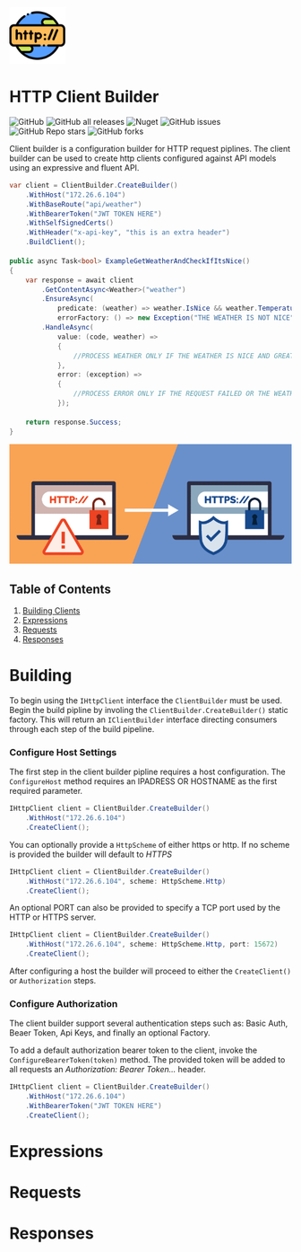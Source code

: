<img src="./docs/http_logo.png" alt="drawing" width="100"/>

# HTTP Client Builder
![GitHub](https://img.shields.io/github/license/ewilliams0305/ClientBuilder) 
![GitHub all releases](https://img.shields.io/github/downloads/ewilliams0305/ClientBuilder/total) 
![Nuget](https://img.shields.io/nuget/dt/ClientBuilder)
![GitHub issues](https://img.shields.io/github/issues/ewilliams0305/ClientBuilder)
![GitHub Repo stars](https://img.shields.io/github/stars/ewilliams0305/ClientBuilder?style=social)
![GitHub forks](https://img.shields.io/github/forks/ewilliams0305/ClientBuilder?style=social)

Client builder is a configuration builder for HTTP request piplines.
The client builder can be used to create http clients configured against API models using an expressive and fluent API.

```csharp
var client = ClientBuilder.CreateBuilder()
    .WithHost("172.26.6.104")
    .WithBaseRoute("api/weather")
    .WithBearerToken("JWT TOKEN HERE")
    .WithSelfSignedCerts()
    .WithHeader("x-api-key", "this is an extra header")
    .BuildClient();

public async Task<bool> ExampleGetWeatherAndCheckIfItsNice()
{
    var response = await client
        .GetContentAsync<Weather>("weather")
        .EnsureAsync(
            predicate: (weather) => weather.IsNice && weather.Temperature > 60,
            errorFactory: () => new Exception("THE WEATHER IS NOT NICE"))
        .HandleAsync(
            value: (code, weather) =>
            {
                //PROCESS WEATHER ONLY IF THE WEATHER IS NICE AND GREATER THAN 60
            },
            error: (exception) =>
            {
                //PROCESS ERROR ONLY IF THE REQUEST FAILED OR THE WEATHER IS NOT NICE
            });

    return response.Success;
}
```

![Readme Image](./docs/readme_header.png)

## Table of Contents
1. [Building Clients](#Building)
2. [Expressions](#Expressions)
3. [Requests](#Requests)
4. [Responses](#Responses)

# Building
To begin using the `IHttpClient` interface the `ClientBuilder`
must be used. Begin the build pipline by involing the `ClientBuilder.CreateBuilder()`
static factory. This will return an `IClientBuilder` interface directing consumers through 
each step of the build pipeline. 

### Configure Host Settings
The first step in the client builder pipline requires a host configuration. 
The `ConfigureHost` method requires an IPADRESS OR HOSTNAME as the first required parameter. 
```csharp
IHttpClient client = ClientBuilder.CreateBuilder()
    .WithHost("172.26.6.104")
    .CreateClient();
```
You can optionally provide a `HttpScheme` of either https or http. If no scheme is provided the builder will default to *HTTPS*
```csharp
IHttpClient client = ClientBuilder.CreateBuilder()
    .WithHost("172.26.6.104", scheme: HttpScheme.Http)
    .CreateClient();
```
An optional PORT can also be provided to specify a TCP port used by the HTTP or HTTPS server. 
```csharp
IHttpClient client = ClientBuilder.CreateBuilder()
    .WithHost("172.26.6.104", scheme: HttpScheme.Http, port: 15672)
    .CreateClient();
```
After configuring a host the builder will proceed to either the `CreateClient()` or `Authorization` steps. 

### Configure Authorization 
The client builder support several authentication steps such as: Basic Auth, 
Beaer Token, Api Keys, and finally an optional Factory. 

To add a default authorization bearer token to the client, invoke the 
`ConfigureBearerToken(token)` method. The provided token will be added to all
requests an *Authorization: Bearer Token...* header. 
```csharp
IHttpClient client = ClientBuilder.CreateBuilder()
    .WithHost("172.26.6.104")
    .WithBearerToken("JWT TOKEN HERE")
    .CreateClient();
```

# Expressions

# Requests

# Responses
